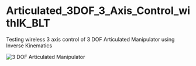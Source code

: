 # Articulated_3DOF_3_Axis_Control_withIK_BLT
Testing wireless 3 axis control of 3 DOF Articulated Manipulator using Inverse Kinematics

![3 DOF Articulated Manipulator](https://github.com/MikkoDT/Articulated_3DOF_3_Axis_Control_withIK_BLT/assets/93197249/29249164-5c47-433f-8cfd-0b328927b932)
